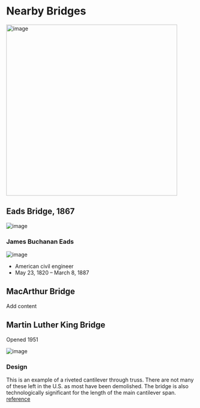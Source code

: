 # Nearby Bridges

<img width="455" alt="image" src="https://user-images.githubusercontent.com/2545978/193932252-49362fe2-a81d-4727-8a2f-bfdca78cf0d8.png">

## Eads Bridge, 1867

![image](https://user-images.githubusercontent.com/2545978/193693837-93dda031-cdbb-429c-bf60-cd260edefe48.png)

### James Buchanan Eads
![image](https://user-images.githubusercontent.com/75965120/193693631-9f544f75-6d8d-4082-b24f-3abcc4c174f8.png)
 - American civil engineer
 - May 23, 1820 – March 8, 1887

## MacArthur Bridge

Add content

## Martin Luther King Bridge

Opened 1951

![image](https://user-images.githubusercontent.com/2545978/194203239-f7828a4d-e719-470f-8df4-a62a2581fcc5.png)


### Design

This is an example of a riveted cantilever through truss. There are not many of these left in the U.S. as most have been demolished. The bridge is also technologically significant for the length of the main cantilever span. [reference](https://historicbridges.org/bridges/browser/?bridgebrowser=missouri/mlk/#:~:text=Planning%20for%20the%20bridge%20was,Maney%20and%20Associates.)


